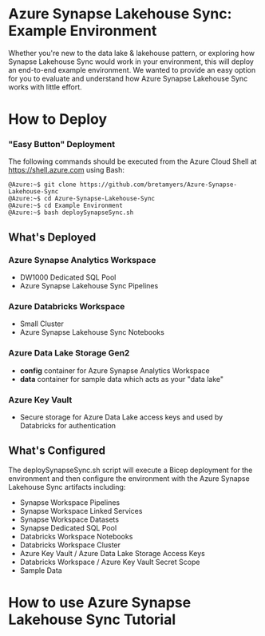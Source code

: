 # Azure Synapse Lakehouse Sync: Example Environment

Whether you're new to the data lake & lakehouse pattern, or exploring how Synapse Lakehouse Sync would work in your environment, this will deploy an end-to-end example environment. We wanted to provide an easy option for you to evaluate and understand how Azure Synapse Lakehouse Sync works with little effort.


# How to Deploy

### "Easy Button" Deployment
The following commands should be executed from the Azure Cloud Shell at https://shell.azure.com using Bash:

```
@Azure:~$ git clone https://github.com/bretamyers/Azure-Synapse-Lakehouse-Sync
@Azure:~$ cd Azure-Synapse-Lakehouse-Sync
@Azure:~$ cd Example Environment
@Azure:~$ bash deploySynapseSync.sh 
```

## What's Deployed

### Azure Synapse Analytics Workspace
- DW1000 Dedicated SQL Pool
- Azure Synapse Lakehouse Sync Pipelines

### Azure Databricks Workspace
- Small Cluster
- Azure Synapse Lakehouse Sync Notebooks

### Azure Data Lake Storage Gen2
- <b>config</b> container for Azure Synapse Analytics Workspace
- <b>data</b> container for sample data which acts as your "data lake"

### Azure Key Vault
- Secure storage for Azure Data Lake access keys and used by Databricks for authentication

## What's Configured
The deploySynapseSync.sh script will execute a Bicep deployment for the environment and then configure the environment with the Azure Synapse Lakehouse Sync artifacts including: 

- Synapse Workspace Pipelines
- Synapse Workspace Linked Services
- Synapse Workspace Datasets
- Synapse Dedicated SQL Pool
- Databricks Workspace Notebooks
- Databricks Workspace Cluster
- Azure Key Vault / Azure Data Lake Storage Access Keys
- Databricks Workspace / Azure Key Vault Secret Scope
- Sample Data

# How to use Azure Synapse Lakehouse Sync Tutorial